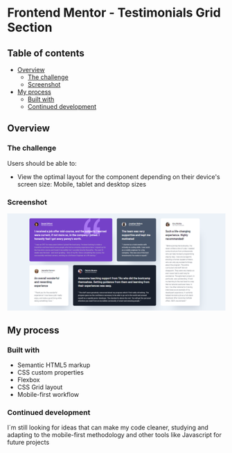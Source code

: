 # Frontend Mentor - Testimonials Grid Section

## Table of contents

- [Overview](#overview)
  - [The challenge](#the-challenge)
  - [Screenshot](#screenshot)
- [My process](#my-process)
  - [Built with](#built-with)
  - [Continued development](#continued-development)

## Overview

### The challenge

Users should be able to:

- View the optimal layout for the component depending on their device's screen size: Mobile, tablet and desktop sizes

### Screenshot

![](/img/screenshot.png)

## My process

### Built with

- Semantic HTML5 markup
- CSS custom properties
- Flexbox
- CSS Grid layout
- Mobile-first workflow

### Continued development

I´m still looking for ideas that can make my code cleaner, studying and adapting to the mobile-first methodology and other tools like Javascript for future projects
